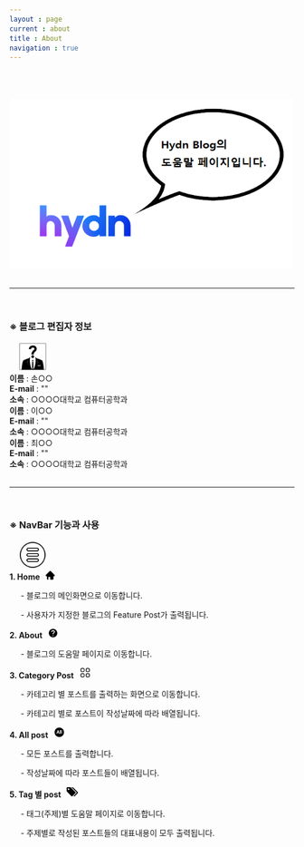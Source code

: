 ```yaml
---
layout : page
current : about
title : About
navigation : true
---
```


<html>
    <head> 
            <meta charset = 'utf-8'/>
            <link rel = "stylesheet" href="../css/about_style.css">
    </head>
    <body>
        <br/><br/><br/>
        <div class = "introduction">
            <img src="../hydn_logo.png" width="500" height="300" alt="Hydn_Logo"> 
        </div>
        <br/><hr size = "3px"/><br/>
        <div class = "page_body">
            <h3>※ 블로그 편집자 정보</h3> 
            &nbsp; &nbsp;
            <img src="../help.png" width="50" height="50" alt="도움말">
        </div>
        <div class = "information">
            <div class = "editior"> 
                <strong>이름</strong> : 손○○ <br/> 
                <strong>E-mail</strong> : "" <br/> 
                <strong>소속</strong> : ○○○○대학교 컴퓨터공학과<br/> 
            </div>
            <div class = "editior"> 
                <strong>이름</strong> : 이○○ <br/> 
                <strong>E-mail</strong> : "" <br/> 
                <strong>소속</strong> : ○○○○대학교 컴퓨터공학과<br/> 
            </div>
            <div class = "editior"> 
                <strong>이름</strong> : 최○○ <br/> 
                <strong>E-mail</strong> : "" <br/> 
                <strong>소속</strong> : ○○○○대학교 컴퓨터공학과<br/> 
            </div>
        </div>
        <br/><hr size = "3px"/><br/>
        <div class = "page_body">
            <h3>※ NavBar 기능과 사용</h3>
            &nbsp; &nbsp;
            <img src="../menu.png" width="50" height="50" alt="메뉴">
        </div>
        <div class = "nav_bar">
            <div class = "nav"> 
                <strong>1. Home &nbsp; <img src="../home.png" width="16" height="16"> </strong>
                <p>&nbsp;&nbsp;&nbsp;&nbsp; - 블로그의 메인화면으로 이동합니다.</p>
                <p>&nbsp;&nbsp;&nbsp;&nbsp; - 사용자가 지정한 블로그의 Feature Post가 출력됩니다.</p>
            </div>
            <div class = "nav"> 
                <strong>2. About &nbsp; <img src="../help_icon.png" width="18" height="18"> </strong>
                <p>&nbsp;&nbsp;&nbsp;&nbsp; - 블로그의 도움말 페이지로 이동합니다.</p>
            </div>
            <div class = "nav"> 
                <strong>3. Category Post &nbsp; <img src="../category.png" width="20" height="20"> </strong>
                <p>&nbsp;&nbsp;&nbsp;&nbsp; - 카테고리 별 포스트를 출력하는 화면으로 이동합니다.</p>
                <p>&nbsp;&nbsp;&nbsp;&nbsp; - 카테고리 별로 포스트이 작성날짜에 따라 배열됩니다.</p>
            </div>
            <div class = "nav"> 
                <strong>4. All post &nbsp; <img src="../all.png" width="20" height="20"> </strong>
                <p>&nbsp;&nbsp;&nbsp;&nbsp; - 모든 포스트를 출력합니다.</p>
                <p>&nbsp;&nbsp;&nbsp;&nbsp; - 작성날짜에 따라 포스트들이 배열됩니다.</p>
            </div>
            <div class = "nav"> 
                <strong>5. Tag 별 post &nbsp; <img src="../tag.png" width="20" height="20"> </strong>
                <p>&nbsp;&nbsp;&nbsp;&nbsp; - 태그(주제)별 도움말 페이지로 이동합니다.</p>
                <p>&nbsp;&nbsp;&nbsp;&nbsp; - 주제별로 작성된 포스트들의 대표내용이 모두 출력됩니다.</p>
            </div>
        </div>
    </body>
</html>
